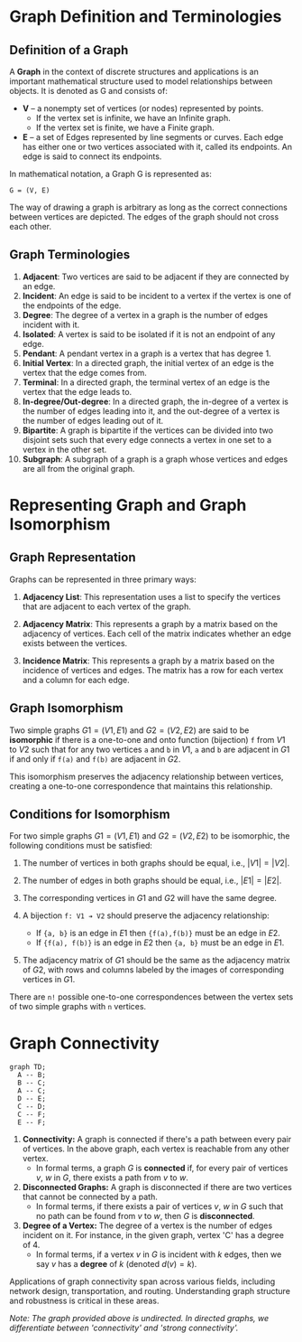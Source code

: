 # Graph Definition and Terminologies

## Definition of a Graph

A **Graph** in the context of discrete structures and applications is an important mathematical structure used to model relationships between objects. It is denoted as G and consists of:

- **V** – a nonempty set of vertices (or nodes) represented by points. 
  - If the vertex set is infinite, we have an Infinite graph. 
  - If the vertex set is finite, we have a Finite graph.
- **E** – a set of Edges represented by line segments or curves. Each edge has either one or two vertices associated with it, called its endpoints. An edge is said to connect its endpoints. 

In mathematical notation, a Graph G is represented as:

    G = (V, E)

The way of drawing a graph is arbitrary as long as the correct connections between vertices are depicted. The edges of the graph should not cross each other.

## Graph Terminologies

1. **Adjacent**: Two vertices are said to be adjacent if they are connected by an edge.
2. **Incident**: An edge is said to be incident to a vertex if the vertex is one of the endpoints of the edge.
3. **Degree**: The degree of a vertex in a graph is the number of edges incident with it.
4. **Isolated**: A vertex is said to be isolated if it is not an endpoint of any edge.
5. **Pendant**: A pendant vertex in a graph is a vertex that has degree 1.
6. **Initial Vertex**: In a directed graph, the initial vertex of an edge is the vertex that the edge comes from.
7. **Terminal**: In a directed graph, the terminal vertex of an edge is the vertex that the edge leads to.
8. **In-degree/Out-degree**: In a directed graph, the in-degree of a vertex is the number of edges leading into it, and the out-degree of a vertex is the number of edges leading out of it.
9. **Bipartite**: A graph is bipartite if the vertices can be divided into two disjoint sets such that every edge connects a vertex in one set to a vertex in the other set.
10. **Subgraph**: A subgraph of a graph is a graph whose vertices and edges are all from the original graph.
   
# Representing Graph and Graph Isomorphism

## Graph Representation
Graphs can be represented in three primary ways:

1. **Adjacency List**: This representation uses a list to specify the vertices that are adjacent to each vertex of the graph.

2. **Adjacency Matrix**: This represents a graph by a matrix based on the adjacency of vertices. Each cell of the matrix indicates whether an edge exists between the vertices.

3. **Incidence Matrix**: This represents a graph by a matrix based on the incidence of vertices and edges. The matrix has a row for each vertex and a column for each edge.

## Graph Isomorphism

Two simple graphs $G1 = (V1, E1)$ and $G2 = (V2, E2)$ are said to be **isomorphic** if there is a one-to-one and onto function (bijection) `f` from $V1$ to $V2$ such that for any two vertices `a` and `b` in $V1$, `a` and `b` are adjacent in $G1$ if and only if `f(a)` and `f(b)` are adjacent in $G2$.

This isomorphism preserves the adjacency relationship between vertices, creating a one-to-one correspondence that maintains this relationship.

## Conditions for Isomorphism
For two simple graphs $G1 = (V1, E1)$ and $G2 = (V2, E2)$ to be isomorphic, the following conditions must be satisfied:

1. The number of vertices in both graphs should be equal, i.e., $|V1| = |V2|$.

2. The number of edges in both graphs should be equal, i.e., $|E1| = |E2|$.

3. The corresponding vertices in $G1$ and $G2$ will have the same degree.

4. A bijection `f: V1 ➔ V2` should preserve the adjacency relationship:
    - If `{a, b}` is an edge in $E1$ then `{f(a),f(b)}` must be an edge in $E2$.
    - If `{f(a), f(b)}` is an edge in $E2$ then `{a, b}` must be an edge in $E1$.

5. The adjacency matrix of $G1$ should be the same as the adjacency matrix of $G2$, with rows and columns labeled by the images of corresponding vertices in $G1$.

There are `n!` possible one-to-one correspondences between the vertex sets of two simple graphs with `n` vertices.

# Graph Connectivity

```mermaid
graph TD;
  A -- B;
  B -- C;
  A -- C;
  D -- E;
  C -- D;
  C -- F;
  E -- F;
```
1. **Connectivity:** A graph is connected if there's a path between every pair of vertices. In the above graph, each vertex is reachable from any other vertex.
   - In formal terms, a graph $G$ is **connected** if, for every pair of vertices $v$, $w$ in $G$, there exists a path from $v$ to $w$.
2. **Disconnected Graphs:** A graph is disconnected if there are two vertices that cannot be connected by a path.
   - In formal terms, if there exists a pair of vertices $v$, $w$ in $G$ such that no path can be found from $v$ to $w$, then $G$ is **disconnected**.
3. **Degree of a Vertex:** The degree of a vertex is the number of edges incident on it. For instance, in the given graph, vertex 'C' has a degree of 4.
   - In formal terms, if a vertex $v$ in $G$ is incident with $k$ edges, then we say $v$ has a **degree** of $k$ (denoted $d(v) = k$).

Applications of graph connectivity span across various fields, including network design, transportation, and routing. Understanding graph structure and robustness is critical in these areas.

_Note: The graph provided above is undirected. In directed graphs, we differentiate between 'connectivity' and 'strong connectivity'._
